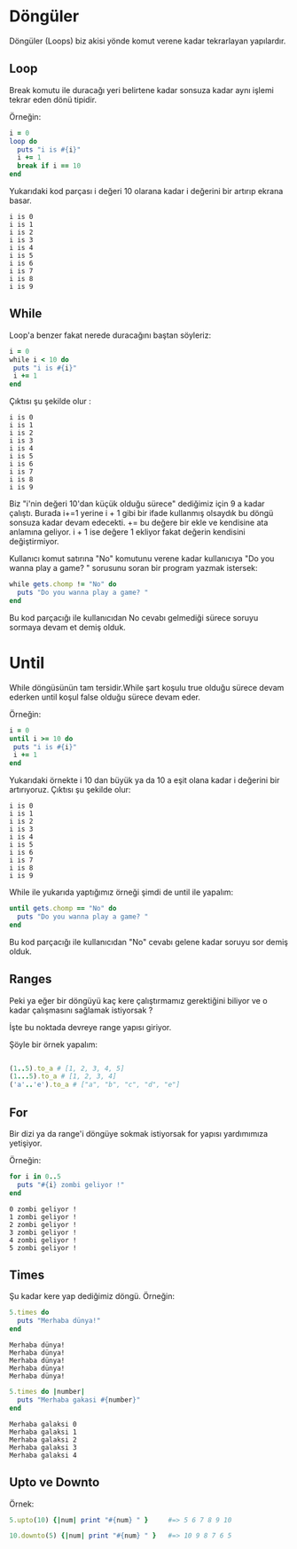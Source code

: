 # Döngüler 

Döngüler (Loops) biz akisi yönde komut verene kadar tekrarlayan yapılardır.

## Loop 

Break komutu ile duracağı yeri belirtene kadar sonsuza kadar aynı işlemi tekrar eden dönü tipidir.

Örneğin:

```ruby
i = 0
loop do
  puts "i is #{i}"
  i += 1
  break if i == 10
end
```

Yukarıdaki kod parçası i değeri 10 olarana kadar i değerini bir artırıp ekrana basar.

```
i is 0
i is 1
i is 2
i is 3
i is 4
i is 5
i is 6
i is 7
i is 8
i is 9
```
## While 

Loop'a benzer fakat nerede duracağını baştan söyleriz:

```ruby
i = 0
while i < 10 do
 puts "i is #{i}"
 i += 1
end

```

Çıktısı şu şekilde olur :

```
i is 0
i is 1
i is 2
i is 3
i is 4
i is 5
i is 6
i is 7
i is 8
i is 9
```

Biz "i'nin değeri 10'dan küçük olduğu sürece" dediğimiz için 9 a kadar çalıştı. 
Burada i+=1 yerine i + 1 gibi bir ifade kullanmış olsaydık bu döngü sonsuza kadar devam edecekti. += bu değere bir ekle ve kendisine ata anlamına geliyor. i + 1 ise değere 1 ekliyor fakat değerin kendisini değiştirmiyor.

Kullanıcı komut satırına "No" komutunu verene kadar kullanıcıya "Do you wanna play a game? " sorusunu soran bir program yazmak istersek:

```ruby
while gets.chomp != "No" do
  puts "Do you wanna play a game? "
end
```

Bu kod parçacığı ile kullanıcıdan No cevabı gelmediği sürece soruyu sormaya devam et demiş olduk.

# Until 

While döngüsünün tam tersidir.While şart koşulu true olduğu sürece devam ederken until koşul false olduğu sürece devam eder.

Örneğin:

```ruby
i = 0
until i >= 10 do
 puts "i is #{i}"
 i += 1
end
```
Yukarıdaki örnekte i 10 dan büyük ya da 10 a eşit olana kadar i değerini bir artırıyoruz. Çıktısı şu şekilde olur:

```
i is 0
i is 1
i is 2
i is 3
i is 4
i is 5
i is 6
i is 7
i is 8
i is 9
```

While ile yukarıda yaptığımız örneği şimdi de until ile yapalım:

```ruby 
until gets.chomp == "No" do
  puts "Do you wanna play a game? "
end
```

Bu kod parçacığı ile kullanıcıdan "No" cevabı gelene kadar soruyu sor demiş olduk.

## Ranges 

Peki ya eğer bir döngüyü kaç kere çalıştırmamız gerektiğini biliyor ve o kadar çalışmasını sağlamak istiyorsak ? 

İşte bu noktada devreye range yapısı giriyor.

Şöyle bir örnek yapalım:

```ruby

(1..5).to_a # [1, 2, 3, 4, 5] 
(1...5).to_a # [1, 2, 3, 4]
('a'..'e').to_a # ["a", "b", "c", "d", "e"]

```

## For 

Bir dizi ya da range'i döngüye sokmak istiyorsak for yapısı yardımımıza yetişiyor. 

Örneğin:

```ruby 
for i in 0..5
  puts "#{i} zombi geliyor !"
end
```

```
0 zombi geliyor !
1 zombi geliyor !
2 zombi geliyor !
3 zombi geliyor !
4 zombi geliyor !
5 zombi geliyor !
```

## Times 

Şu kadar kere yap dediğimiz döngü. Örneğin:

```ruby
5.times do
  puts "Merhaba dünya!"
end
```
```
Merhaba dünya!
Merhaba dünya!
Merhaba dünya!
Merhaba dünya!
Merhaba dünya!
```

```ruby 
5.times do |number|
  puts "Merhaba gakasi #{number}"
end
```
```
Merhaba galaksi 0
Merhaba galaksi 1
Merhaba galaksi 2
Merhaba galaksi 3
Merhaba galaksi 4
```

## Upto ve Downto  

Örnek:

```ruby
5.upto(10) {|num| print "#{num} " }     #=> 5 6 7 8 9 10

10.downto(5) {|num| print "#{num} " }   #=> 10 9 8 7 6 5
```